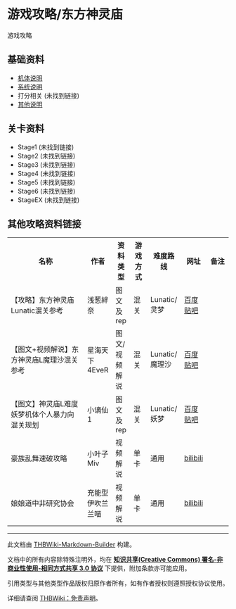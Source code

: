 # 游戏攻略/东方神灵庙

<!-- source html: G:\repos\THBWiki-Markdown-Builder\THBWikiMarkdown\Temp\main\a\a2\ns0%3A%E6%B8%B8%E6%88%8F%E6%94%BB%E7%95%A5%2F%E4%B8%9C%E6%96%B9%E7%A5%9E%E7%81%B5%E5%BA%99.html -->

游戏攻略


## 基础资料
- [机体说明](./游戏攻略-STG机体说明-东方神灵庙.md)
- [系统说明](./游戏攻略-东方神灵庙-系统.md)
- 打分相关 (未找到链接)
- [其他说明](./游戏攻略-东方神灵庙-其他.md)


## 关卡资料
- Stage1 (未找到链接)
- Stage2 (未找到链接)
- Stage3 (未找到链接)
- Stage4 (未找到链接)
- Stage5 (未找到链接)
- Stage6 (未找到链接)
- StageEX (未找到链接)


## 其他攻略资料链接

<table>

<tbody><tr>
<th style="width: 40%">名称
</th>
<th style="width: 11%">作者
</th>
<th style="width: 8%">资料类型
</th>
<th style="width: 8%">游戏方式
</th>
<th style="width: 11%">难度路线
</th>
<th style="width: 11%">网址
</th>
<th style="width: 11%">备注
</th></tr>
<tr>
<td>【攻略】东方神灵庙Lunatic混关参考</td>
<td>浅葱絆奈</td>
<td>图文及rep</td>
<td>混关</td>
<td>Lunatic/灵梦</td>
<td><a rel="nofollow" class="external text" href="http://tieba.baidu.com/p/2066401379">百度贴吧</a></td>
<td>
</td></tr>
<tr>
<td>【图文+视频解说】东方神灵庙L魔理沙混关参考</td>
<td>星海天下4EveR</td>
<td>图文/视频解说</td>
<td>混关</td>
<td>Lunatic/魔理沙</td>
<td><a rel="nofollow" class="external text" href="http://tieba.baidu.com/p/3236424987">百度贴吧</a></td>
<td>
</td></tr>
<tr>
<td>【图文】神灵庙L难度妖梦机体个人暴力向混关规划</td>
<td>小谪仙1</td>
<td>图文及rep</td>
<td>混关</td>
<td>Lunatic/妖梦</td>
<td><a rel="nofollow" class="external text" href="http://tieba.baidu.com/p/3556804322">百度贴吧</a></td>
<td>
</td></tr>
<tr>
<td>豪族乱舞速破攻略</td>
<td>小叶子Miv</td>
<td>视频解说</td>
<td>单卡</td>
<td>通用</td>
<td><a rel="nofollow" class="external text" href="https://www.bilibili.com/video/BV1NW4y1h7p5">bilibili</a></td>
<td>
</td></tr>
<tr>
<td>娘娘道中非研究协会</td>
<td>充能型伊吹兰兰喵</td>
<td>视频解说</td>
<td>单卡</td>
<td>通用</td>
<td><a rel="nofollow" class="external text" href="https://b23.tv/BV1fa411T7m4">bilibili</a></td>
<td>
</td></tr>
</tbody></table>






---

此文档由 [THBWiki-Markdown-Builder](https://github.com/Delsin-Yu/THBWiki-Markdown-Builder) 构建。

文档中的所有内容除特殊注明外，均在 [**知识共享(Creative Commons) 署名-非商业性使用-相同方式共享 3.0 协议**](https://creativecommons.org/licenses/by-sa/3.0/deed.zh-hans) 下提供，附加条款亦可能应用。

引用类型与其他类型作品版权归原作者所有，如有作者授权则遵照授权协议使用。

详细请查阅 [THBWiki：免责声明](https://thbwiki.cc/THBWiki:%E5%85%8D%E8%B4%A3%E5%A3%B0%E6%98%8E)。

